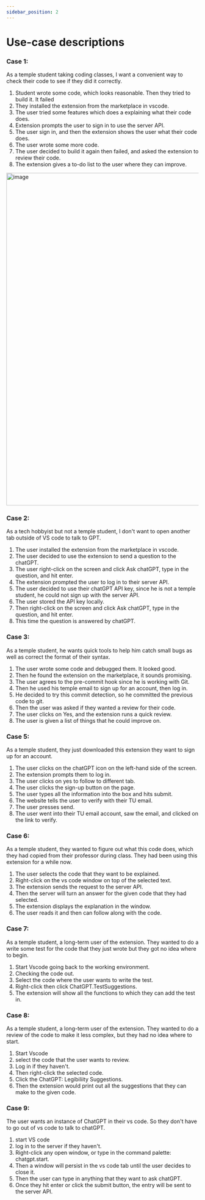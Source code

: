 ```yaml
---
sidebar_position: 2
---
```


# Use-case descriptions

### **Case 1:**
As a temple student taking coding classes, I want a convenient way to check their code to see if they did it correctly.
1. Student wrote some code, which looks reasonable. Then they tried to build it. It failed
2. They installed the extension from the marketplace in vscode.
3. The user tried some features which does a explaining what their code does.
4. Extension prompts the user to sign in to use the server API.
5. The user sign in, and then the extension shows the user what their code does.
6. The user wrote some more code.
7. The user decided to build it again then failed, and asked the extension to review their code.
8. The extension gives a to-do list to the user where they can improve.
<img width="871" alt="image" src="https://github.com/Capstone-Projects-2023-Fall/project-code-review-chatbot/assets/42981577/d851330a-0f47-497a-90bb-f287d546e598">




### **Case 2:**
As a tech hobbyist but not a temple student, I don't want to open another tab outside of VS code to talk to GPT.
1. The user installed the extension from the marketplace in vscode.
2. The user decided to use the extension to send a question to the chatGPT.
3. The user right-click on the screen and click Ask chatGPT, type in the question, and hit enter.
4. The extension prompted the user to log in to their server API.
5. The user decided to use their chatGPT API key, since he is not a temple student, he could not sign up with the server API.
6. The user stored the API key locally.
7. Then right-click on the screen and click Ask chatGPT, type in the question, and hit enter.
8. This time the question is answered by chatGPT.

### **Case 3:**
As a temple student, he wants quick tools to help him catch small bugs as well as correct the format of their syntax.
1. The user wrote some code and debugged them. It looked good.
2. Then he found the extension on the marketplace, it sounds promising. 
3. The user agrees to the pre-commit hook since he is working with Git.
4. Then he used his temple email to sign up for an account, then log in.
5. He decided to try this commit detection, so he committed the previous code to git.
6. Then the user was asked if they wanted a review for their code.
7. The user clicks on Yes, and the extension runs a quick review.
8. The user is given a list of things that he could improve on.

### **Case 5:**
As a temple student, they just downloaded this extension they want to sign up for an account.
1. The user clicks on the chatGPT icon on the left-hand side of the screen.
2. The extension prompts them to log in.
3. The user clicks on yes to follow to different tab.
4. The user clicks the sign-up button on the page.
5. The user types all the information into the box and hits submit.
6. The website tells the user to verify with their TU email.
7. The user presses send.
8. The user went into their TU email account, saw the email, and clicked on the link to verify.

### **Case 6:**
As a temple student, they wanted to figure out what this code does, which they had copied from their professor during class. They had been using this extension for a while now.
1. The user selects the code that they want to be explained.
2. Right-click on the vs code window on top of the selected text.
3. The extension sends the request to the server API.
4. Then the server will turn an answer for the given code that they had selected.
5. The extension displays the explanation in the window.
6. The user reads it and then can follow along with the code.

### **Case 7:**
As a temple student, a long-term user of the extension. They wanted to do a write some test for the code that they just wrote but they got no idea where to begin.

1. Start Vscode going back to the working environment.
2. Checking the code out.
3. Select the code where the user wants to write the test.
4. Right-click then click ChatGPT.TestSuggestions.
5. The extension will show all the functions to which they can add the test in.

### **Case 8:**
As a temple student, a long-term user of the extension. They wanted to do a review of the code to make it less complex, but they had no idea where to start.

1. Start Vscode
2. select the code that the user wants to review.
3. Log in if they haven't.
4. Then right-click the selected code.
5. Click the ChatGPT: Legibiliity Suggestions.
6. Then the extension would print out all the suggestions that they can make to the given code.

### **Case 9:**
The user wants an instance of ChatGPT in their vs code. So they don't have to go out of vs code to talk to chatGPT.

1. start VS code
2. log in to the server if they haven't.
3. Right-click any open window, or type in the command palette: chatgpt.start.
4. Then a window will persist in the vs code tab until the user decides to close it.
5. Then the user can type in anything that they want to ask chatGPT.
6. Once they hit enter or click the submit button, the entry will be sent to the server API.

